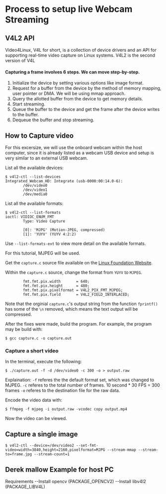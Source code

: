 # Process to setup live Webcam Streaming

## V4L2 API
Video4Linux, V4L for short, is a collection of device drivers and an API for supporting real-time video capture on Linux systems. V4L2 is the second version of V4L

#### Capturing a frame involves 6 steps. We can move step-by-step.

1) Initialize the device by setting various options like image format.
2) Request for a buffer from the device by the method of memory mapping, user pointer or DMA. We will be using mmap approach.
3) Query the allotted buffer from the device to get memory details.
4) Start streaming.
5) Queue the buffer to the device and get the frame after the device writes to the buffer.
6) Dequeue the buffer and stop streaming.

## How to Capture video
For this excersize, we will use the onboard webcam within the host computer, since it is already listed as a webcam USB device and setup is very similar to an external USB webcam. 

List all the available devices:

```
$ v4l2-ctl --list-devices
Integrated_Webcam_HD: Integrate (usb-0000:00:14.0-6):
        /dev/video0
        /dev/video1
        /dev/media0
```

List all the available formats:

```
$ v4l2-ctl --list-formats
ioctl: VIDIOC_ENUM_FMT
        Type: Video Capture

        [0]: 'MJPG' (Motion-JPEG, compressed)
        [1]: 'YUYV' (YUYV 4:2:2)
```
Use `--list-formats-ext` to view more detail on the available formats.

For this tutorial, MJPEG will be used.

Get the `capture.c` source file available on the [Linux Foundation Website](https://www.kernel.org/doc/html/v4.9/media/uapi/v4l/capture.c.html). 

Within the `capture.c` source, change the format from `YUYV` to `MJPEG`.

```
        fmt.fmt.pix.width       = 640;
        fmt.fmt.pix.height      = 480;
        fmt.fmt.pix.pixelformat = V4L2_PIX_FMT_MJPEG;
        fmt.fmt.pix.field       = V4L2_FIELD_INTERLACED;
```

Note that the orginial `capture.c`'s output string from the function `fprintf()` has some of the `\n` removed, which means the text output will be compressed. 

After the fixes were made, build the program. For example, the program may be build with:

```
$ gcc capture.c -o capture.out
```

### Capture a short video

In the terminal, execute the following:

```
$ ./capture.out -f -d /dev/video0 -c 300 -o > output.raw
```

Explaination:
`-f` referes the the default format set, which was changed to MJPEG.
`-c` referes to the total number of frames. 10 second * 30 FPS = 300 frames
`-o` referes to the destination file for the raw data.

Encode the video data with:

```
$ ffmpeg -f mjpeg -i output.raw -vcodec copy output.mp4
```

Now the video can be viewed.




## Capture a single image
```
$ v4l2-ctl --device=/dev/video2 --set-fmt-video=width=3840,height=2160,pixelformat=MJPG --stream-mmap --stream-to=frame.jpg --stream-count=1
```

## Derek mallow Example for host PC

Requirements
--Install opencv (PACKAGE_OPENCV2)
--Install libv4l2 (PACKAGE_LIBV4L)



